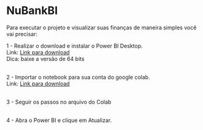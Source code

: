 # NuBankBI

Para executar o projeto e visualizar suas finanças de maneira simples você vai precisar:</br>

1 - Realizar o download e instalar o Power BI Desktop. <br>
    Link: <a href="https://www.microsoft.com/pt-BR/download/details.aspx?id=58494">Link para download</a></br>
    Dica: baixe a versão de 64 bits</br></br>
    
2 - Importar o notebook para sua conta do google colab. <br>
    Link: <a href="https://colab.research.google.com/notebooks/intro.ipynb#recent=true">Link para download</a></br></br>

3 - Seguir os passos no arquivo do Colab</br></br>

4 - Abra o Power BI e clique em Atualizar.
